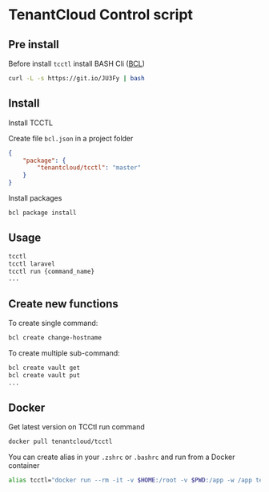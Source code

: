 # TenantCloud Control script

## Pre install

Before install `tcctl` install BASH Cli ([BCL](https://github.com/BrunIF/bcl))

```bash
curl -L -s https://git.io/JU3Fy | bash
```

## Install

Install TCCTL

Create file `bcl.json` in a project folder

```json
{
    "package": {
        "tenantcloud/tcctl": "master"
    }
}
```

Install packages

```bash
bcl package install
```

## Usage

```bash
tcctl
tcctl laravel
tcctl run {command_name}
...
```

## Create new functions

To create single command:

```bash
bcl create change-hostname
```

To create multiple sub-command:

```bash
bcl create vault get
bcl create vault put
...
```

## Docker

Get latest version on TCCtl run command

```bash
docker pull tenantcloud/tcctl
```

You can create alias in your `.zshrc` or `.bashrc` and run from a Docker container

```bash
alias tcctl="docker run --rm -it -v $HOME:/root -v $PWD:/app -w /app tenantcloud/tcctl"
```
